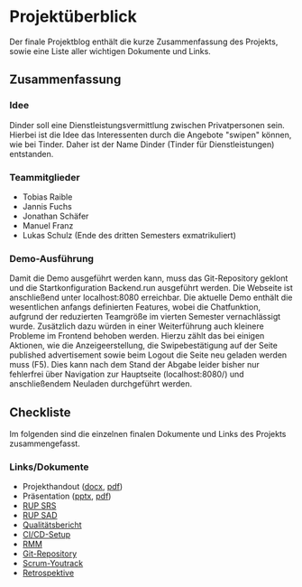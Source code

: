# Projektüberblick
Der finale Projektblog enthält die kurze Zusammenfassung des Projekts, sowie eine Liste aller wichtigen Dokumente und Links.
## Zusammenfassung
### Idee
Dinder soll eine Dienstleistungsvermittlung zwischen Privatpersonen sein. Hierbei ist die Idee das Interessenten durch die Angebote "swipen" können, wie bei Tinder. Daher ist der Name Dinder (Tinder für Dienstleistungen) entstanden.

### Teammitglieder
- Tobias Raible
- Jannis Fuchs
- Jonathan Schäfer
- Manuel Franz
- Lukas Schulz (Ende des dritten Semesters exmatrikuliert)

### Demo-Ausführung
Damit die Demo ausgeführt werden kann, muss das Git-Repository geklont und die Startkonfiguration Backend.run ausgeführt werden. Die Webseite ist anschließend unter localhost:8080 erreichbar. 
Die aktuelle Demo enthält die wesentlichen anfangs definierten Features, wobei die Chatfunktion, aufgrund der reduzierten Teamgröße im vierten Semester vernachlässigt wurde. Zusätzlich dazu würden in einer Weiterführung auch kleinere Probleme im Frontend behoben werden. Hierzu zählt das bei einigen Aktionen, wie die Anzeigeerstellung, die Swipebestätigung auf der Seite published advertisement sowie beim Logout die Seite neu geladen werden muss (F5). Dies kann nach dem Stand der Abgabe leider bisher nur fehlerfrei über Navigation zur Hauptseite (localhost:8080/) und anschließendem Neuladen durchgeführt werden.

## Checkliste
Im folgenden sind die einzelnen finalen Dokumente und Links des Projekts zusammengefasst.
### Links/Dokumente
- Projekthandout ([docx](https://github.com/dhbw-ka-tinf22b5-dinder/Dinder-SRS/blob/main/finaleAbgabe/Handout_Dinder.docx), [pdf](https://github.com/dhbw-ka-tinf22b5-dinder/Dinder-SRS/blob/main/finaleAbgabe/Handout_Dinder.pdf))
- Präsentation ([pptx](https://github.com/dhbw-ka-tinf22b5-dinder/Dinder-SRS/blob/main/finaleAbgabe/Pr%C3%A4sentation_Dinder.pptx), [pdf](https://github.com/dhbw-ka-tinf22b5-dinder/Dinder-SRS/blob/main/finaleAbgabe/Pr%C3%A4sentation_Dinder.pdf))
- [RUP SRS]()
- [RUP SAD]()
- [Qualitätsbericht]()
- [CI/CD-Setup]()
- [RMM]()
- [Git-Repository](https://github.com/dhbw-ka-tinf22b5-dinder/Dinder)
- [Scrum-Youtrack](https://dhbw-ka-tinf22b5-dinder.youtrack.cloud)
- [Retrospektive](https://github.com/dhbw-ka-tinf22b5-dinder/Dinder-SRS/blob/main/finaleAbgabe/Retrospektive.md)
